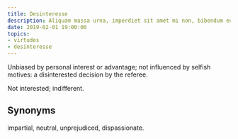 ```yaml
---
title: Desinteresse
description: Aliquam massa urna, imperdiet sit amet mi non, bibendum euismod est.
date: 2019-02-01 19:00:00
topics: 
- virtudes
- desinteresse
---
```



Unbiased by personal interest or advantage; not influenced by selfish motives: a disinterested decision by the referee.

Not interested; indifferent.

## Synonyms
impartial, neutral, unprejudiced, dispassionate.
